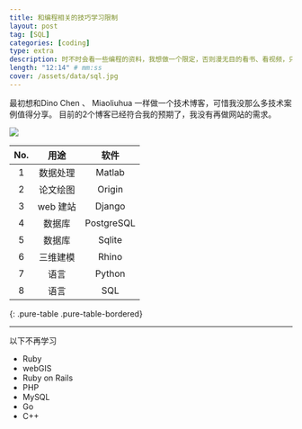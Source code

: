 ```yaml
---
title: 和编程相关的技巧学习限制
layout: post
tag: [SQL]
categories: [coding]
type: extra
description: 时不时会看一些编程的资料，我想做一个限定，否则漫无目的看书、看视频，只会浪费时间。
length: "12:14" # mm:ss
cover: /assets/data/sql.jpg
---
```


最初想和Dino Chen 、 Miaoliuhua 一样做一个技术博客，可惜我没那么多技术案例值得分享。
目前的2个博客已经符合我的预期了，我没有再做网站的需求。




![](https://ww2.mathworks.cn/shared-content/spotlights/matlab-expo-2020-ondemand/_jcr_content/mainParsys/columns_copy/04086d2c-96f5-44f3-b617-54d9f65da6e8/panel_copy_copy/panelParsys/columns/222393e6-7aa1-4467-9517-6dd749772c09/image_copy.adapt.320.medium.svg/1611256123973.svg)


| No.    |   用途  |     软件  |
| :-----:| :----: | :----: |
| 1 | 数据处理  | Matlab      |
| 2 | 论文绘图  | Origin      |
| 3 | web 建站  | Django      |
| 4 | 数据库    | PostgreSQL  |
| 5 | 数据库    | Sqlite      |
| 6 | 三维建模  | Rhino       |
| 7 |    语言   | Python      |
| 8 |    语言   | SQL         |
{: .pure-table .pure-table-bordered}

------

以下不再学习

- Ruby
- webGIS
- Ruby on Rails
- PHP
- MySQL
- Go
- C++



